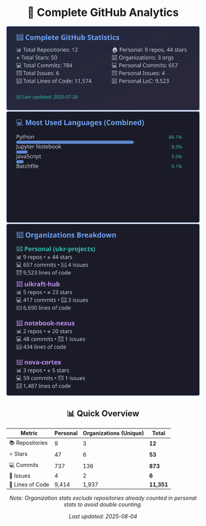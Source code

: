 <!-- GitHub Stats - Auto Generated -->
<div align="center">

# 🚀 Complete GitHub Analytics

![GitHub Stats](./assets/github-stats.svg)
![Languages](./assets/languages.svg)
![Organizations](./assets/organizations.svg)

## 📊 Quick Overview

| Metric | Personal | Organizations (Unique) | **Total** |
|--------|----------|------------------------|-----------|
| 📚 Repositories | 9 | 3 | **12** |
| ⭐ Stars | 47 | 6 | **53** |
| 💻 Commits | 737 | 136 | **873** |
| 🐛 Issues | 4 | 2 | **6** |
| 📏 Lines of Code | 9,414 | 1,937 | **11,351** |

*Note: Organization stats exclude repositories already counted in personal stats to avoid double counting.*

*Last updated: 2025-08-04*

</div>
<!-- End GitHub Stats -->